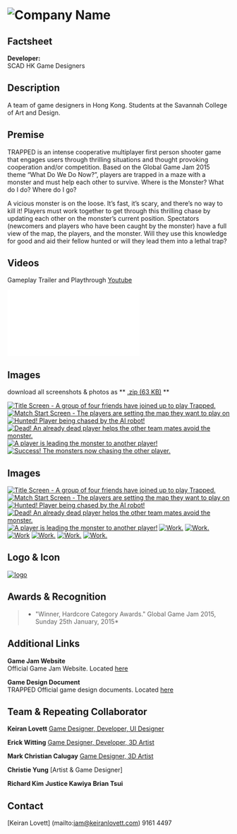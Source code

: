 # ![Company Name](assets/images/header.png)

## Factsheet

**Developer:**  
SCAD HK Game Designers

## Description

A team of game designers in Hong Kong. Students at the Savannah College of Art and Design.

## Premise

TRAPPED is an intense cooperative multiplayer first person shooter game that engages users through thrilling situations and thought provoking cooperation and/or competition. Based on the Global Game Jam 2015 theme “What Do We Do Now?”, players are trapped in a maze with a monster and must help each other to survive. Where is the Monster? What do I do? Where do I go?

A vicious monster is on the loose. It’s fast, it’s scary, and there’s no way to kill it! Players must work together to get through this thrilling chase by updating each other on the monster’s current position. Spectators (newcomers and players who have been caught by the monster) have a full view of the map, the players, and the monster. Will they use this knowledge for good and aid their fellow hunted or will they lead them into a lethal trap?

## Videos

Gameplay Trailer and Playthrough [Youtube](https://www.youtube.com/watch?v=tN-8sHX5130&feature=youtu.be "Trapped Trailer 1")


<iframe src="//www.youtube.com/embed/tN-8sHX5130" frameborder="0" allowfullscreen></iframe>

## Images

download all screenshots & photos as ** [.zip (63 KB)](assets/images/images_gameplay.zip "Images zip") **

[![Title Screen - A group of four friends have joined up to play Trapped.](assets/images/game_image_01.png)](assets/images/game_image_01.png)
[![Match Start Screen - The players are setting the map they want to play on](assets/images/game_image_02.png)](assets/images/game_image_02.png)
[![Hunted! Player being chased by the AI robot!](assets/images/game_image_03.png)](assets/images/game_image_03.png)
[![Dead! An already dead player helps the other team mates avoid the monster.](assets/images/game_image_04.png)](assets/images/image_04.png)
[![A player is leading the monster to another player!](assets/images/game_image_05.png)](assets/images/game_image_06.png)
[![Success! The monsters now chasing the other player.](assets/images/game_image_06.png)](assets/images/game_image_06.png)


## Images

[![Title Screen - A group of four friends have joined up to play Trapped.](assets/images/production_image_01.jpg)](assets/images/production_image_01.jpg)
[![Match Start Screen - The players are setting the map they want to play on](assets/images/production_image_02.jpg)](assets/images/production_image_02.jpg)
[![Hunted! Player being chased by the AI robot!](assets/images/production_image_03.jpg)](assets/images/production_image_03.jpg)
[![Dead! An already dead player helps the other team mates avoid the monster.](assets/images/production_image_04.jpg)](assets/images/production_image_04.jpg)
[![A player is leading the monster to another player!](assets/images/production_image_05.jpg)](assets/images/production_image_05.jpg)
[![Work.](assets/images/production_image_07.png)](assets/images/production_image_07.png)
[![Work.](assets/images/production_image_08.png)](assets/images/production_image_08.png)
[![Work](assets/images/production_image_09.png)](assets/images/production_image_09.png)
[![Work.](assets/images/production_image_10.png)](assets/images/production_image_10.png)
[![Work.](assets/images/production_image_11.png)](assets/images/production_image_11.png)
[![Work.](assets/images/production_image_12.jpg)](assets/images/production_image_12.jpg)

## Logo & Icon

[![logo](assets/images/logo.png)](assets/images/logo.png "Logo")

## Awards & Recognition

> * "Winner, Hardcore Category Awards." Global Game Jam 2015, Sunday 25th January, 2015*

## Additional Links

**Game Jam Website**  
Official Game Jam Website. Located [here](http://globalgamejam.org/2015/games/trapped-0)

**Game Design Document**  
TRAPPED Official game design documents. Located [here](https://docs.google.com/document/d/1-ZcV4q8aVMHoK2bgoPf1ir2cb5mUK7Pd2Wk8Sy2BroY/pub)

## Team & Repeating Collaborator

**Keiran Lovett**
[Game Designer, Developer, UI Designer](http://keiran.me/?ggj2015)

**Erick Witting** 
[Game Designer, Developer, 3D Artist](http://blog.erickwitting.me/)

**Mark Christian Calugay**
[Game Designer, 3D Artist](http://about.me/mcalugay)

**Christie Yung**
[Artist & Game Designer]

**Richard Kim**
**Justice Kawiya**
**Brian Tsui**

## Contact

[Keiran Lovett] (mailto:iam@keiranlovett.com)
9161 4497

<!--- =====================================================================  -->
<!--- Referenced links -->

[homepage]: http://keiranlovett.com "Keiran Lovett"

[contact]: mailto:iam@keiranlovett.com

<!--- Social -->


<!--- Projects  -->

